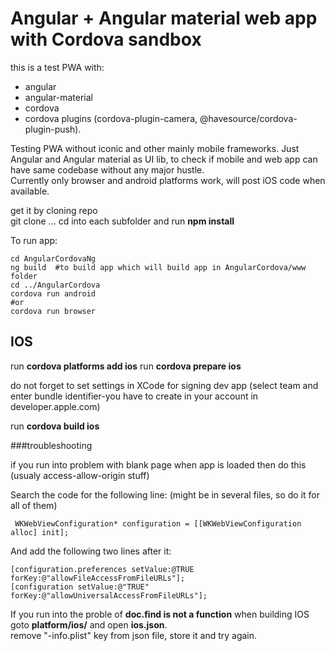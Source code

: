 # Angular + Angular material web app with Cordova sandbox    
this is a test PWA with:
 - angular
 - angular-material
 - cordova
 - cordova plugins (cordova-plugin-camera, @havesource/cordova-plugin-push).    
 
Testing PWA without iconic and other mainly mobile frameworks. Just Angular and Angular material as UI lib, to check if mobile and web app can have same codebase without any major hustle.   
Currently only browser and android platforms work, will post iOS code when available.

get it by cloning repo   
git clone ...
cd into each subfolder and run **npm install**   

To run app:
```
cd AngularCordovaNg 
ng build  #to build app which will build app in AngularCordova/www folder 
cd ../AngularCordova
cordova run android 
#or
cordova run browser 
```

## IOS

run **cordova platforms add ios**
run **cordova prepare ios**

do not forget to set settings in XCode for signing dev app (select team and enter bundle identifier-you have to create in your account  in developer.apple.com)    
  
run **cordova build ios**

###troubleshooting 

if you run into problem with blank page when app is loaded then do this (usualy access-allow-origin stuff)   

Search the code for the following line: (might be in several files, so do it for all of them)
```
 WKWebViewConfiguration* configuration = [[WKWebViewConfiguration alloc] init];
```
And add the following two lines after it:
```
[configuration.preferences setValue:@TRUE forKey:@"allowFileAccessFromFileURLs"];
[configuration setValue:@"TRUE" forKey:@"allowUniversalAccessFromFileURLs"];
```

If you run into the proble of **doc.find is not a function** when building IOS goto **platform/ios/** and open **ios.json**.   
remove "-info.plist" key from json file, store it and try again. 

